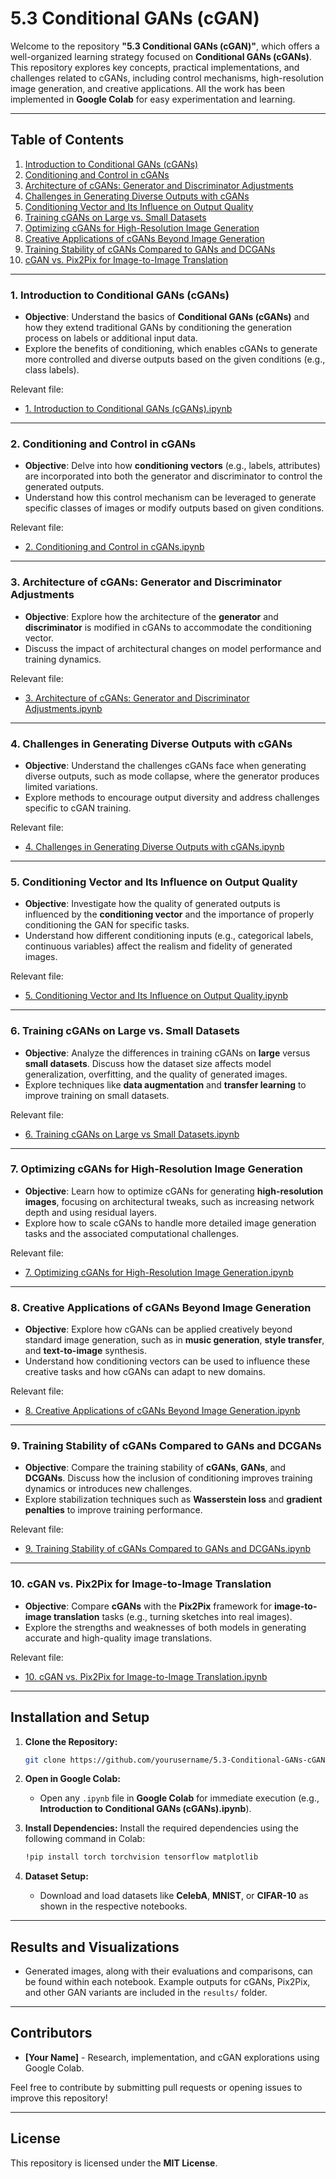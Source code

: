 # **5.3 Conditional GANs (cGAN)**

Welcome to the repository **"5.3 Conditional GANs (cGAN)"**, which offers a well-organized learning strategy focused on **Conditional GANs (cGANs)**. This repository explores key concepts, practical implementations, and challenges related to cGANs, including control mechanisms, high-resolution image generation, and creative applications. All the work has been implemented in **Google Colab** for easy experimentation and learning.

---

## **Table of Contents**

1. [Introduction to Conditional GANs (cGANs)](#1-introduction-to-conditional-gans-cgans)
2. [Conditioning and Control in cGANs](#2-conditioning-and-control-in-cgans)
3. [Architecture of cGANs: Generator and Discriminator Adjustments](#3-architecture-of-cgans-generator-and-discriminator-adjustments)
4. [Challenges in Generating Diverse Outputs with cGANs](#4-challenges-in-generating-diverse-outputs-with-cgans)
5. [Conditioning Vector and Its Influence on Output Quality](#5-conditioning-vector-and-its-influence-on-output-quality)
6. [Training cGANs on Large vs. Small Datasets](#6-training-cgans-on-large-vs-small-datasets)
7. [Optimizing cGANs for High-Resolution Image Generation](#7-optimizing-cgans-for-high-resolution-image-generation)
8. [Creative Applications of cGANs Beyond Image Generation](#8-creative-applications-of-cgans-beyond-image-generation)
9. [Training Stability of cGANs Compared to GANs and DCGANs](#9-training-stability-of-cgans-compared-to-gans-and-dcgans)
10. [cGAN vs. Pix2Pix for Image-to-Image Translation](#10-cgan-vs-pix2pix-for-image-to-image-translation)

---

### **1. Introduction to Conditional GANs (cGANs)**

- **Objective**: Understand the basics of **Conditional GANs (cGANs)** and how they extend traditional GANs by conditioning the generation process on labels or additional input data.
- Explore the benefits of conditioning, which enables cGANs to generate more controlled and diverse outputs based on the given conditions (e.g., class labels).

Relevant file:
- [1. Introduction to Conditional GANs (cGANs).ipynb](#)

---

### **2. Conditioning and Control in cGANs**

- **Objective**: Delve into how **conditioning vectors** (e.g., labels, attributes) are incorporated into both the generator and discriminator to control the generated outputs.
- Understand how this control mechanism can be leveraged to generate specific classes of images or modify outputs based on given conditions.

Relevant file:
- [2. Conditioning and Control in cGANs.ipynb](#)

---

### **3. Architecture of cGANs: Generator and Discriminator Adjustments**

- **Objective**: Explore how the architecture of the **generator** and **discriminator** is modified in cGANs to accommodate the conditioning vector.
- Discuss the impact of architectural changes on model performance and training dynamics.

Relevant file:
- [3. Architecture of cGANs: Generator and Discriminator Adjustments.ipynb](#)

---

### **4. Challenges in Generating Diverse Outputs with cGANs**

- **Objective**: Understand the challenges cGANs face when generating diverse outputs, such as mode collapse, where the generator produces limited variations.
- Explore methods to encourage output diversity and address challenges specific to cGAN training.

Relevant file:
- [4. Challenges in Generating Diverse Outputs with cGANs.ipynb](#)

---

### **5. Conditioning Vector and Its Influence on Output Quality**

- **Objective**: Investigate how the quality of generated outputs is influenced by the **conditioning vector** and the importance of properly conditioning the GAN for specific tasks.
- Understand how different conditioning inputs (e.g., categorical labels, continuous variables) affect the realism and fidelity of generated images.

Relevant file:
- [5. Conditioning Vector and Its Influence on Output Quality.ipynb](#)

---

### **6. Training cGANs on Large vs. Small Datasets**

- **Objective**: Analyze the differences in training cGANs on **large** versus **small datasets**. Discuss how the dataset size affects model generalization, overfitting, and the quality of generated images.
- Explore techniques like **data augmentation** and **transfer learning** to improve training on small datasets.

Relevant file:
- [6. Training cGANs on Large vs Small Datasets.ipynb](#)

---

### **7. Optimizing cGANs for High-Resolution Image Generation**

- **Objective**: Learn how to optimize cGANs for generating **high-resolution images**, focusing on architectural tweaks, such as increasing network depth and using residual layers.
- Explore how to scale cGANs to handle more detailed image generation tasks and the associated computational challenges.

Relevant file:
- [7. Optimizing cGANs for High-Resolution Image Generation.ipynb](#)

---

### **8. Creative Applications of cGANs Beyond Image Generation**

- **Objective**: Explore how cGANs can be applied creatively beyond standard image generation, such as in **music generation**, **style transfer**, and **text-to-image** synthesis.
- Understand how conditioning vectors can be used to influence these creative tasks and how cGANs can adapt to new domains.

Relevant file:
- [8. Creative Applications of cGANs Beyond Image Generation.ipynb](#)

---

### **9. Training Stability of cGANs Compared to GANs and DCGANs**

- **Objective**: Compare the training stability of **cGANs**, **GANs**, and **DCGANs**. Discuss how the inclusion of conditioning improves training dynamics or introduces new challenges.
- Explore stabilization techniques such as **Wasserstein loss** and **gradient penalties** to improve training performance.

Relevant file:
- [9. Training Stability of cGANs Compared to GANs and DCGANs.ipynb](#)

---

### **10. cGAN vs. Pix2Pix for Image-to-Image Translation**

- **Objective**: Compare **cGANs** with the **Pix2Pix** framework for **image-to-image translation** tasks (e.g., turning sketches into real images).
- Explore the strengths and weaknesses of both models in generating accurate and high-quality image translations.

Relevant file:
- [10. cGAN vs. Pix2Pix for Image-to-Image Translation.ipynb](#)

---

## **Installation and Setup**

1. **Clone the Repository:**

   ```bash
   git clone https://github.com/yourusername/5.3-Conditional-GANs-cGAN.git
   ```

2. **Open in Google Colab:**
   - Open any `.ipynb` file in **Google Colab** for immediate execution (e.g., **Introduction to Conditional GANs (cGANs).ipynb**).

3. **Install Dependencies:**
   Install the required dependencies using the following command in Colab:

   ```bash
   !pip install torch torchvision tensorflow matplotlib
   ```

4. **Dataset Setup:**
   - Download and load datasets like **CelebA**, **MNIST**, or **CIFAR-10** as shown in the respective notebooks.

---

## **Results and Visualizations**

- Generated images, along with their evaluations and comparisons, can be found within each notebook. Example outputs for cGANs, Pix2Pix, and other GAN variants are included in the `results/` folder.

---

## **Contributors**

- **[Your Name]** - Research, implementation, and cGAN explorations using Google Colab.

Feel free to contribute by submitting pull requests or opening issues to improve this repository!

---

## **License**

This repository is licensed under the **MIT License**.

